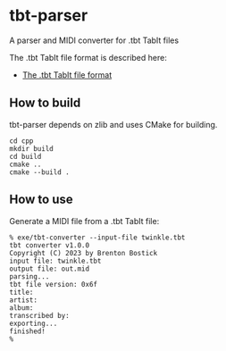 
# tbt-parser
A parser and MIDI converter for .tbt TabIt files

The .tbt TabIt file format is described here:

* [The .tbt TabIt file format](https://github.com/bostick/tabit-file-format)


## How to build

tbt-parser depends on zlib and uses CMake for building.


```
cd cpp
mkdir build
cd build
cmake ..
cmake --build .
```


## How to use

Generate a MIDI file from a .tbt TabIt file:
```
% exe/tbt-converter --input-file twinkle.tbt 
tbt converter v1.0.0
Copyright (C) 2023 by Brenton Bostick
input file: twinkle.tbt
output file: out.mid
parsing...
tbt file version: 0x6f
title: 
artist: 
album: 
transcribed by: 
exporting...
finished!
% 
```



